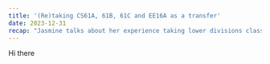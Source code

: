 ```yaml
---
title: '(Re)taking CS61A, 61B, 61C and EE16A as a transfer'
date: 2023-12-31
recap: "Jasmine talks about her experience taking lower divisions classes despite her previous experience and why it is necessary, a common question among transfers."
---
```


Hi there